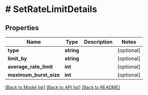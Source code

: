 # # SetRateLimitDetails

## Properties

Name | Type | Description | Notes
------------ | ------------- | ------------- | -------------
**type** | **string** |  | [optional]
**limit_by** | **string** |  | [optional]
**average_rate_limit** | **int** |  | [optional]
**maximum_burst_size** | **int** |  | [optional]

[[Back to Model list]](../../README.md#models) [[Back to API list]](../../README.md#endpoints) [[Back to README]](../../README.md)
